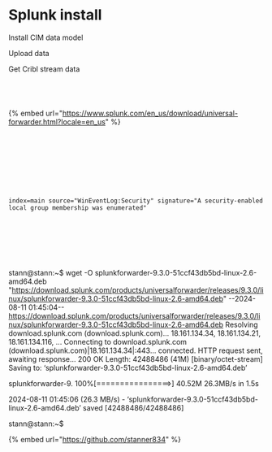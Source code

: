 # Splunk install

Install CIM data model

Upload data

Get Cribl stream data



<figure><img src="../.gitbook/assets/image (3) (1).png" alt=""><figcaption></figcaption></figure>

<figure><img src="../.gitbook/assets/image (40).png" alt=""><figcaption></figcaption></figure>

<figure><img src="../.gitbook/assets/image (41).png" alt=""><figcaption></figcaption></figure>

<figure><img src="../.gitbook/assets/image (42).png" alt=""><figcaption></figcaption></figure>

{% embed url="https://www.splunk.com/en_us/download/universal-forwarder.html?locale=en_us" %}

<figure><img src="../.gitbook/assets/image (43).png" alt=""><figcaption></figcaption></figure>

<figure><img src="../.gitbook/assets/image (44).png" alt=""><figcaption></figcaption></figure>



<figure><img src="../.gitbook/assets/image (45).png" alt=""><figcaption></figcaption></figure>

<figure><img src="../.gitbook/assets/image (46).png" alt=""><figcaption></figcaption></figure>

<figure><img src="../.gitbook/assets/image (47).png" alt=""><figcaption></figcaption></figure>

<figure><img src="../.gitbook/assets/image (48).png" alt=""><figcaption></figcaption></figure>

<figure><img src="../.gitbook/assets/image (50).png" alt=""><figcaption></figcaption></figure>

<figure><img src="../.gitbook/assets/image (49).png" alt=""><figcaption></figcaption></figure>

<figure><img src="../.gitbook/assets/image (51).png" alt=""><figcaption></figcaption></figure>

`index=main source="WinEventLog:Security" signature="A security-enabled local group membership was enumerated"`

<figure><img src="../.gitbook/assets/image (53).png" alt=""><figcaption></figcaption></figure>

<figure><img src="../.gitbook/assets/image (54).png" alt=""><figcaption></figcaption></figure>

<figure><img src="../.gitbook/assets/image (55).png" alt=""><figcaption></figcaption></figure>

<figure><img src="../.gitbook/assets/image (56).png" alt=""><figcaption></figcaption></figure>

<figure><img src="../.gitbook/assets/image (57).png" alt=""><figcaption></figcaption></figure>

<figure><img src="../.gitbook/assets/image (58).png" alt=""><figcaption></figcaption></figure>

<figure><img src="../.gitbook/assets/image (59).png" alt=""><figcaption></figcaption></figure>



stann@stann:\~$ wget -O splunkforwarder-9.3.0-51ccf43db5bd-linux-2.6-amd64.deb "https://download.splunk.com/products/universalforwarder/releases/9.3.0/linux/splunkforwarder-9.3.0-51ccf43db5bd-linux-2.6-amd64.deb" --2024-08-11 01:45:04-- https://download.splunk.com/products/universalforwarder/releases/9.3.0/linux/splunkforwarder-9.3.0-51ccf43db5bd-linux-2.6-amd64.deb Resolving download.splunk.com (download.splunk.com)... 18.161.134.34, 18.161.134.21, 18.161.134.116, ... Connecting to download.splunk.com (download.splunk.com)|18.161.134.34|:443... connected. HTTP request sent, awaiting response... 200 OK Length: 42488486 (41M) \[binary/octet-stream] Saving to: ‘splunkforwarder-9.3.0-51ccf43db5bd-linux-2.6-amd64.deb’

splunkforwarder-9. 100%\[================>] 40.52M 26.3MB/s in 1.5s

2024-08-11 01:45:06 (26.3 MB/s) - ‘splunkforwarder-9.3.0-51ccf43db5bd-linux-2.6-amd64.deb’ saved \[42488486/42488486]

stann@stann:\~$

{% embed url="https://github.com/stanner834" %}

